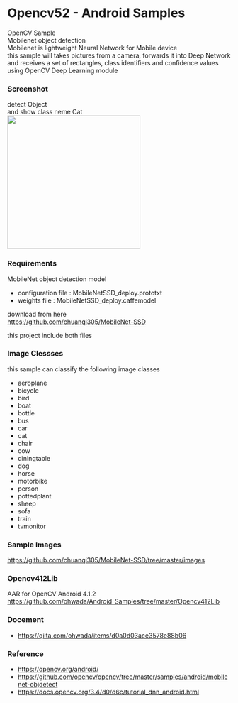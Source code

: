 Opencv52 - Android Samples
===============

OpenCV Sample <br/>
Mobilenet object detection <br/>
 Mobilenet is lightweight Neural Network for Mobile device <br/>
this sample will takes pictures from a camera, forwards it into Deep Network  <br/>
and receives a set of rectangles, class identifiers and confidence values <br/>
using OpenCV Deep Learning module <br/>


### Screenshot <br/>
detect Object <br/>
and show class neme Cat <br/>
<image src="https://raw.githubusercontent.com/ohwada/Android_Samples/master/Opencv52/screenshot/opencv52_cat.png" width="300" /><br/>

### Requirements <br/>
MobileNet object detection model <br/>
- configuration file : MobileNetSSD_deploy.prototxt <br/>
- weights file : MobileNetSSD_deploy.caffemodel <br/>

download from here  <br/>
https://github.com/chuanqi305/MobileNet-SSD <br/>

this project include both files <br/>

### Image Clessses <br/>
this sample can classify the following image classes <br/>
- aeroplane
- bicycle
- bird
- boat
- bottle
- bus
- car
- cat
- chair
- cow
- diningtable
- dog
- horse
- motorbike
- person
- pottedplant
- sheep
- sofa
- train
- tvmonitor

### Sample Images <br/>
https://github.com/chuanqi305/MobileNet-SSD/tree/master/images

### Opencv412Lib <br/>
AAR for OpenCV Android 4.1.2 <br/>
https://github.com/ohwada/Android_Samples/tree/master/Opencv412Lib <br/>

### Docement <br/>
- https://qiita.com/ohwada/items/d0a0d03ace3578e88b06

### Reference <br/>
- https://opencv.org/android/
-  https://github.com/opencv/opencv/tree/master/samples/android/mobilenet-objdetect
- https://docs.opencv.org/3.4/d0/d6c/tutorial_dnn_android.html


